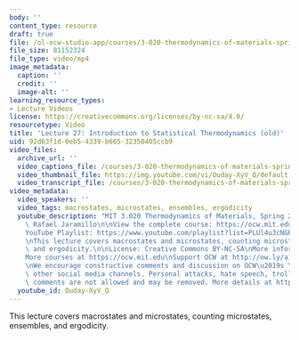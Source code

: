 ```yaml
---
body: ''
content_type: resource
draft: true
file: /ol-ocw-studio-app/courses/3-020-thermodynamics-of-materials-spring-2021/mit3_020s21_lecture_27_1080p_360p_16_9.mp4
file_size: 81152324
file_type: video/mp4
image_metadata:
  caption: ''
  credit: ''
  image-alt: ''
learning_resource_types:
- Lecture Videos
license: https://creativecommons.org/licenses/by-nc-sa/4.0/
resourcetype: Video
title: 'Lecture 27: Introduction to Statistical Thermodynamics (old)'
uid: 92d63f1d-0eb5-4339-b665-32350405ccb9
video_files:
  archive_url: ''
  video_captions_file: /courses/3-020-thermodynamics-of-materials-spring-2021/1Tr575YWy8NNgEcrmu3LQuLXBYcruoomU_transcript.webvtt
  video_thumbnail_file: https://img.youtube.com/vi/Ouday-XyV_Q/default.jpg
  video_transcript_file: /courses/3-020-thermodynamics-of-materials-spring-2021/1Tr575YWy8NNgEcrmu3LQuLXBYcruoomU_transcript.pdf
video_metadata:
  video_speakers: ''
  video_tags: macrostates, microstates, ensembles, ergodicity
  youtube_description: "MIT 3.020 Thermodynamics of Materials, Spring 2021\nInstructor:\
    \ Rafael Jaramillo\n\nView the complete course: https://ocw.mit.edu/sites/3020-thermodynamics-of-materials/\n\
    YouTube Playlist: https://www.youtube.com/playlist?list=PLUl4u3cNGP61g-yRbJz4ghFPJLiok1HxX\n\
    \nThis lecture covers macrostates and microstates, counting microstates, ensembles,\
    \ and ergodicity.\n\nLicense: Creative Commons BY-NC-SA\nMore information at https://ocw.mit.edu/terms\n\
    More courses at https://ocw.mit.edu\nSupport OCW at http://ow.ly/a1If50zVRlQ\n\
    \nWe encourage constructive comments and discussion on OCW\u2019s YouTube and\
    \ other social media channels. Personal attacks, hate speech, trolling, and inappropriate\
    \ comments are not allowed and may be removed. More details at https://ocw.mit.edu/comments."
  youtube_id: Ouday-XyV_Q
---
```

This lecture covers macrostates and microstates, counting microstates, ensembles, and ergodicity.